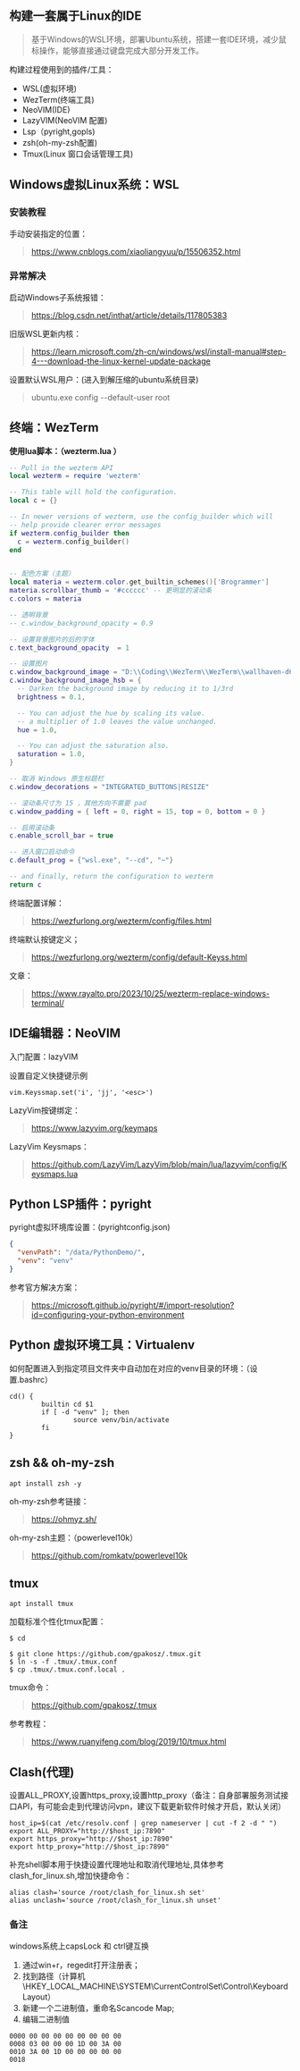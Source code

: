 ## 构建一套属于Linux的IDE

> 基于Windows的WSL环境，部署Ubuntu系统，搭建一套IDE环境，减少鼠标操作，能够直接通过键盘完成大部分开发工作。

构建过程使用到的插件/工具：
- WSL(虚拟环境)
- WezTerm(终端工具)
- NeoVIM(IDE)
- LazyVIM(NeoVIM 配置)
- Lsp（pyright,gopls)
- zsh(oh-my-zsh配置)
- Tmux(Linux 窗口会话管理工具)


## Windows虚拟Linux系统：WSL

### 安装教程

手动安装指定的位置：
> https://www.cnblogs.com/xiaoliangyuu/p/15506352.html

### 异常解决

启动Windows子系统报错：
> https://blog.csdn.net/inthat/article/details/117805383

旧版WSL更新内核：
> https://learn.microsoft.com/zh-cn/windows/wsl/install-manual#step-4---download-the-linux-kernel-update-package

设置默认WSL用户：(进入到解压缩的ubuntu系统目录)
> ubuntu.exe config --default-user root

## 终端：WezTerm

**使用lua脚本：（wezterm.lua ）**
```lua
-- Pull in the wezterm API
local wezterm = require 'wezterm'

-- This table will hold the configuration.
local c = {}

-- In newer versions of wezterm, use the config_builder which will
-- help provide clearer error messages
if wezterm.config_builder then
  c = wezterm.config_builder()
end


-- 配色方案（主题）
local materia = wezterm.color.get_builtin_schemes()['Brogrammer']
materia.scrollbar_thumb = '#cccccc' -- 更明显的滚动条
c.colors = materia

-- 透明背景
-- c.window_background_opacity = 0.9

-- 设置背景图片的后的字体
c.text_background_opacity  = 1

-- 设置图片
c.window_background_image = "D:\\Coding\\WezTerm\\WezTerm\\wallhaven-d66zrl.jpg"
c.window_background_image_hsb = {
  -- Darken the background image by reducing it to 1/3rd
  brightness = 0.1,

  -- You can adjust the hue by scaling its value.
  -- a multiplier of 1.0 leaves the value unchanged.
  hue = 1.0,

  -- You can adjust the saturation also.
  saturation = 1.0,
}

-- 取消 Windows 原生标题栏
c.window_decorations = "INTEGRATED_BUTTONS|RESIZE"

-- 滚动条尺寸为 15 ，其他方向不需要 pad
c.window_padding = { left = 0, right = 15, top = 0, bottom = 0 }

-- 启用滚动条
c.enable_scroll_bar = true

-- 进入窗口启动命令
c.default_prog = {"wsl.exe", "--cd", "~"}

-- and finally, return the configuration to wezterm
return c
```

终端配置详解：
> https://wezfurlong.org/wezterm/config/files.html

终端默认按键定义；
> https://wezfurlong.org/wezterm/config/default-Keyss.html

文章：
> https://www.rayalto.pro/2023/10/25/wezterm-replace-windows-terminal/

## IDE编辑器：NeoVIM

入门配置：lazyVIM

设置自定义快捷键示例
```
vim.Keyssmap.set('i', 'jj', '<esc>')
```

LazyVim按键绑定：
> https://www.lazyvim.org/keymaps

LazyVim Keysmaps：
> https://github.com/LazyVim/LazyVim/blob/main/lua/lazyvim/config/Keysmaps.lua

## Python LSP插件：pyright

pyright虚拟环境库设置：(pyrightconfig.json)
```json
{
  "venvPath": "/data/PythonDemo/",
  "venv": "venv"
}
```

参考官方解决方案：
> https://microsoft.github.io/pyright/#/import-resolution?id=configuring-your-python-environment


## Python 虚拟环境工具：Virtualenv

如何配置进入到指定项目文件夹中自动加在对应的venv目录的环境：（设置.bashrc）
```
cd() {
        builtin cd $1
        if [ -d "venv" ]; then
                source venv/bin/activate
        fi
}
```


## zsh && oh-my-zsh

```shell
apt install zsh -y
```

oh-my-zsh参考链接：
> https://ohmyz.sh/

oh-my-zsh主题：（powerlevel10k）
> https://github.com/romkatv/powerlevel10k

## tmux

```
apt install tmux
```

加载标准个性化tmux配置：
```shell
$ cd

$ git clone https://github.com/gpakosz/.tmux.git
$ ln -s -f .tmux/.tmux.conf
$ cp .tmux/.tmux.conf.local .
```

tmux命令：
> https://github.com/gpakosz/.tmux

参考教程：
> https://www.ruanyifeng.com/blog/2019/10/tmux.html

## Clash(代理)
设置ALL_PROXY,设置https_proxy,设置http_proxy（备注：自身部署服务测试接口API，有可能会走到代理访问vpn，建议下载更新软件时候才开启，默认关闭）
```
host_ip=$(cat /etc/resolv.conf | grep nameserver | cut -f 2 -d " ")
export ALL_PROXY="http://$host_ip:7890"
export https_proxy="http://$host_ip:7890"
export http_proxy="http://$host_ip:7890"
```
补充shell脚本用于快捷设置代理地址和取消代理地址,具体参考clash_for_linux.sh,增加快捷命令：
```
alias clash='source /root/clash_for_linux.sh set'
alias unclash='source /root/clash_for_linux.sh unset'
```

### 备注

windows系统上capsLock 和 ctrl键互换
1. 通过win+r，regedit打开注册表；
2. 找到路径（计算机\HKEY_LOCAL_MACHINE\SYSTEM\CurrentControlSet\Control\Keyboard Layout）
3. 新建一个二进制值，重命名Scancode Map;
4. 编辑二进制值
```
0000 00 00 00 00 00 00 00 00
0008 03 00 00 00 1D 00 3A 00
0010 3A 00 1D 00 00 00 00 00
0018
```
